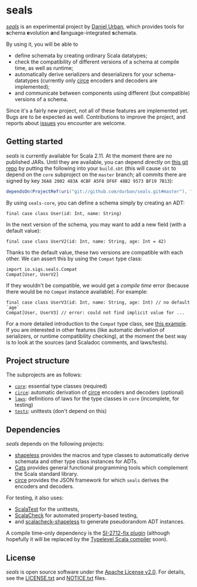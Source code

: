 <!--

   Copyright 2016 Daniel Urban

   Licensed under the Apache License, Version 2.0 (the "License");
   you may not use this file except in compliance with the License.
   You may obtain a copy of the License at

       http://www.apache.org/licenses/LICENSE-2.0

   Unless required by applicable law or agreed to in writing, software
   distributed under the License is distributed on an "AS IS" BASIS,
   WITHOUT WARRANTIES OR CONDITIONS OF ANY KIND, either express or implied.
   See the License for the specific language governing permissions and
   limitations under the License.

--->

# seals

[*seals*](https://github.com/durban/seals) is an experimental project
by [Daniel Urban](https://github.com/durban), which provides tools for
**s**chema **e**volution **a**nd **l**anguage-integrated **s**chemata.

By using it, you will be able to

- define schemata by creating ordinary Scala datatypes;
- check the compatibility of different versions of a schema
  at compile time, as well as runtime;
- automatically derive serializers and deserializers for your
  schema-datatypes (currently only [circe] encoders and decoders
  are implemented);
- and communicate between components using different (but compatible)
  versions of a schema.

Since it's a fairly new project, not all of these features are
implemented yet. Bugs are to be expected as well. Contributions
to improve the project, and reports about
[issues](https://github.com/durban/seals/issues) you encounter
are welcome.

[//]: # (TODO: link to CONTRIBUTION.md)

## Getting started

*seals* is currently available for Scala 2.11. At the moment there are
no published JARs. Until they are available, you can depend directly on
[this git repo](https://github.com/durban/seals.git) by putting the
following into your `build.sbt` (this will cause `sbt` to depend on
the `core` subproject on the `master` branch; all commits there are
signed by key `36A8 2002 483A 4CBF A5F8 DF6F 48B2 9573 BF19 7B13`):

```scala
dependsOn(ProjectRef(uri("git://github.com/durban/seals.git#master"), "core"))
```

By using `seals-core`, you can define a schema simply by creating an ADT:

```tut:silent
final case class User(id: Int, name: String)
```

In the next version of the schema, you may want to add a new field
(with a default value):

```tut:silent
final case class UserV2(id: Int, name: String, age: Int = 42)
```

Thanks to the default value, these two versions are compatible with
each other. We can assert this by using the `Compat` type class:

```tut
import io.sigs.seals.Compat
Compat[User, UserV2]
```

If they wouldn't be compatible, we would get a *compile time* error
(because there would be no `Compat` instance available). For example:

```tut:fail
final case class UserV3(id: Int, name: String, age: Int) // no default `age`
Compat[User, UserV3] // error: could not find implicit value for ...
```

For a more detailed introduction to the `Compat` type class,
see [this example](core/src/main/tut/Compat.md). If you are
interested in other features (like automatic derivation of
serializers, or runtime compatibility checking), at the moment
the best way is to look at the sources (and Scaladoc comments,
and laws/tests).

## Project structure

The subprojects are as follows:

- [`core`](core): essential type classes (required)
- [`circe`](circe): automatic derivation of [circe]
  encoders and decoders (optional)
- [`laws`](laws): definitions of laws for the type classes in `core` (incomplete, for testing)
- [`tests`](tests): unittests (don't depend on this)

## Dependencies

*seals* depends on the following projects:

- [shapeless](https://github.com/milessabin/shapeless) provides
  the macros and type classes to automatically derive schemata
  and other type class instances for ADTs.
- [Cats](https://github.com/typelevel/cats) provides general
  functional programming tools which complement the Scala standard library.
- [circe] provides the JSON framework for which `seals` derives the encoders and decoders.

For testing, it also uses:

- [ScalaTest](https://github.com/scalatest/scalatest) for the unittests,
- [ScalaCheck](https://github.com/rickynils/scalacheck) for automated
  property-based testing,
- and [scalacheck-shapeless](https://github.com/alexarchambault/scalacheck-shapeless)
  to generate pseudorandom ADT instances.

A compile time–only dependency is the [SI-2712-fix plugin](https://github.com/milessabin/si2712fix-plugin)
(although hopefully it will be replaced by the [Typelevel Scala compiler](https://github.com/typelevel/scala)
soon).

## License

*seals* is open source software under the [Apache License v2.0](https://www.apache.org/licenses/LICENSE-2.0).
For details, see the [LICENSE.txt](LICENSE.txt) and [NOTICE.txt](NOTICE.txt) files.

[circe]: https://github.com/travisbrown/circe
